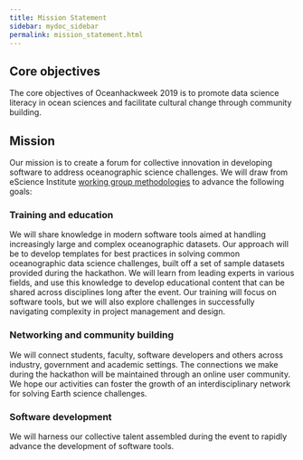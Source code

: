 ```yaml
---
title: Mission Statement
sidebar: mydoc_sidebar
permalink: mission_statement.html
---
```


## Core objectives

The core objectives of Oceanhackweek 2019 is to promote data science literacy in ocean sciences and facilitate cultural change through community building.

## Mission

Our mission is to create a forum for collective innovation in developing software to address oceanographic science challenges. We will draw from eScience Institute [working group methodologies](http://escience.washington.edu/working-groups/) to advance the following goals:

### Training and education

We will share knowledge in modern software tools aimed at handling increasingly large and complex oceanographic datasets. Our approach will be to develop templates for best practices in solving common oceanographic data science challenges, built off a set of sample datasets provided during the hackathon. We will learn from leading experts in various fields, and use this knowledge to develop educational content that can be shared across disciplines long after the event. Our training will focus on software tools, but we will also explore challenges in successfully navigating complexity in project management and design.

### Networking and community building

We will connect students, faculty, software developers and others across industry, government and academic settings.
The connections we make during the hackathon will be maintained through an online user community. We hope our activities can foster the growth of an interdisciplinary network for solving Earth science challenges.

### Software development

We will harness our collective talent assembled during the event to rapidly advance the development of software tools.
